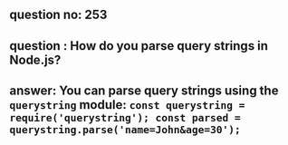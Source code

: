 
      
## question no: 253

## question : How do you parse query strings in Node.js?

## answer: You can parse query strings using the `querystring` module: `const querystring = require('querystring'); const parsed = querystring.parse('name=John&age=30');`
      
